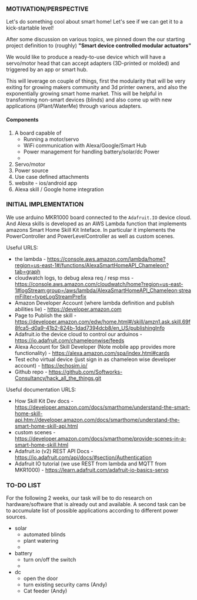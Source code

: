 ### MOTIVATION/PERSPECTIVE

Let's do something cool about smart home!
Let's see if we can get it to a kick-startable level!

After some discussion on various topics, we pinned down the our starting project definition to (roughly)
**"Smart device controlled modular actuators"**

We would like to produce a ready-to-use device which will have a servo/motor head that can accept adapters (3D-printed or molded) and triggered by an app or smart hub.

This will leverage on couple of things, first the modularity that will be very exiting for growing makers community and 3d printer owners, and also the exponentially growing smart home market. This will be helpful in transforming non-smart devices (blinds) and also come up with new applications (iPlant/WaterMe) through various adapters.

#### Components
1) A board capable of
    - Running a motor/servo
    - WiFi communication with Alexa/Google/Smart Hub
    - Power management for handling battery/solar/dc Power
    -
2) Servo/motor
3) Power source
4) Use case defined attachments
5) website - ios/android app
6) Alexa skill / Google home integration

### INITIAL IMPLEMENTATION

We use arduino MKR1000 board connected to the `Adafruit.IO` device cloud.  And Alexa skills is developed as an AWS Lambda function that implements amazons Smart Home Skill Kit Inteface.  In particular it implements the PowerController and PowerLevelController as well as custom scenes.

Useful URLS:
* the lambda - https://console.aws.amazon.com/lambda/home?region=us-east-1#/functions/AlexaSmartHomeAPI_Chameleon?tab=graph
* cloudwatch logs, to debug alexa req / resp mss - https://console.aws.amazon.com/cloudwatch/home?region=us-east-1#logStream:group=/aws/lambda/AlexaSmartHomeAPI_Chameleon;streamFilter=typeLogStreamPrefix
* Amazon Developer Account (where lambda definition and publish abilities lie) - https://developer.amazon.com
* Page to Publish the skill - https://developer.amazon.com/edw/home.html#/skill/amzn1.ask.skill.69f8fca5-d0a9-41b2-824b-1dad7394dcb8/en_US/publishingInfo
* Adafruit.io the device cloud to control our arduinos - https://io.adafruit.com/chameleonwise/feeds
* Alexa Account for Skill Developer (Note mobile app provides more functionality) - https://alexa.amazon.com/spa/index.html#cards
* Test echo virtual device (just sign in as chameleon wise developer account) - https://echosim.io/
* Github repo - https://github.com/Softworks-Consultancy/hack_all_the_things.git

Useful documentation URLS:
* How Skill Kit Dev docs -https://developer.amazon.com/docs/smarthome/understand-the-smart-home-skill-api.htm://developer.amazon.com/docs/smarthome/understand-the-smart-home-skill-api.html
* custom scenes - https://developer.amazon.com/docs/smarthome/provide-scenes-in-a-smart-home-skill.html
* Adafruit.io (v2) REST API Docs - https://io.adafruit.com/api/docs/#section/Authentication  
* Adafruit IO tutorial (we use REST from lambda and MQTT from MKR1000) - https://learn.adafruit.com/adafruit-io-basics-servo



### TO-DO LIST

For the following 2 weeks, our task will be to do research on hardware/software that is already out and available. A second task can be to accumulate list of possible applications according to different power sources.

* solar
    - automated blinds
    - plant watering
    -
* battery
    - turn on/off the switch
    -
* dc
    - open the door
    - turn existing security cams (Andy)
    - Cat feeder (Andy)
